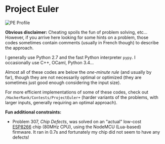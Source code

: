 # Project Euler

![PE Profile](https://projecteuler.net/profile/NiakTheWizard.png)

**Obvious disclaimer:** Cheating spoils the fun of problem solving, etc... However, if you arrive here looking for some hints on a problem, those codes sometimes contain comments (usually in French though) to describe the approach.

I generally use Python 2.7 and the fast Python interpreter `pypy`. I occasionally use C++, OCaml, Python 3.4...

Almost all of these codes are below the *one-minute rule* (and usually by far), though they are not necessarily optimal or optimized (they are sometimes just good enough considering the input size).

For more efficient implementations of some of these codes, check out `/HackerRank/Contests/ProjectEuler+` (harder variants of the problems, with larger inputs, generally requiring an optimal approach).

**Fun additional constraints:**
 * Problem 307, *Chip Defects*, was solved on an "actual" low-cost [ESP8266](https://en.wikipedia.org/wiki/ESP8266) chip (80MHz CPU), using the NodeMCU (Lua-based) firmware. It ran in 0.7s and fortunately my chip did not seem to have any defects!
